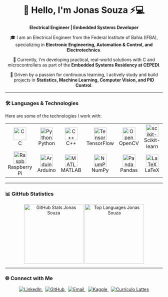 <div align="center">
  
  # 👋 Hello, I'm Jonas Souza ⚡💻
  
  **Electrical Engineer | Embedded Systems Developer**
  
</div>

<div align="center">
  
🎓 I am an Electrical Engineer from the Federal Institute of Bahia (IFBA), specializing in **Electronic Engineering, Automation & Control, and Electrotechnics**.

🚀 Currently, I'm developing practical, real-world solutions with C and microcontrollers as part of the **Embedded Systems Residency at CEPEDI**.

🧠 Driven by a passion for continuous learning, I actively study and build projects in **Statistics, Machine Learning, Computer Vision, and PID Control**.

</div>

---

### 🛠️ Languages & Technologies

Here are some of the technologies I work with:

<table align="center">
  <tr>
    <td align="center" width="120">
      <a href="#-linguagens-e-tecnologias">
        <img src="https://cdn.jsdelivr.net/gh/devicons/devicon@latest/icons/c/c-original.svg" width="40" height="40" alt="C" />
      </a>
      <br>C
    </td>
    <td align="center" width="120">
      <a href="#-linguagens-e-tecnologias">
        <img src="https://cdn.jsdelivr.net/gh/devicons/devicon@latest/icons/python/python-original.svg" width="40" height="40" alt="Python" />
      </a>
      <br>Python
    </td>
    <td align="center" width="120">
      <a href="#-linguagens-e-tecnologias">
        <img src="https://cdn.jsdelivr.net/gh/devicons/devicon@latest/icons/cplusplus/cplusplus-original.svg" width="40" height="40" alt="C++" />
      </a>
      <br>C++
    </td>
    <td align="center" width="120">
      <a href="#-linguagens-e-tecnologias">
        <img src="https://cdn.jsdelivr.net/gh/devicons/devicon@latest/icons/tensorflow/tensorflow-original.svg" width="40" height="40" alt="TensorFlow" />
      </a>
      <br>TensorFlow
    </td>
    <td align="center" width="120">
        <a href="#-linguagens-e-tecnologias">
            <img src="https://cdn.jsdelivr.net/gh/devicons/devicon@latest/icons/opencv/opencv-original.svg" width="40" height="40" alt="OpenCV" />
        </a>
        <br>OpenCV
    </td>
    <td align="center" width="120">
      <a href="#-linguagens-e-tecnologias">
        <img src="https://cdn.jsdelivr.net/gh/devicons/devicon@latest/icons/scikitlearn/scikitlearn-original.svg" width="40" height="40" alt="scikit-learn" />
      </a>
      <br>Scikit-learn
    </td>
  </tr>
  <tr>
    <td align="center" width="120">
      <a href="#-linguagens-e-tecnologias">
        <img src="https://cdn.jsdelivr.net/gh/devicons/devicon@latest/icons/raspberrypi/raspberrypi-original.svg" width="40" height="40" alt="Raspberry Pi" />
      </a>
      <br>Raspberry Pi
    </td>
    <td align="center" width="120">
      <a href="#-linguagens-e-tecnologias">
        <img src="https://cdn.jsdelivr.net/gh/devicons/devicon@latest/icons/arduino/arduino-original.svg" width="40" height="40" alt="Arduino" />
      </a>
      <br>Arduino
    </td>
    <td align="center" width="120">
      <a href="#-linguagens-e-tecnologias">
        <img src="https://cdn.jsdelivr.net/gh/devicons/devicon@latest/icons/matlab/matlab-original.svg" width="40" height="40" alt="MATLAB" />
      </a>
      <br>MATLAB
    </td>
    <td align="center" width="120">
      <a href="#-linguagens-e-tecnologias">
        <img src="https://cdn.jsdelivr.net/gh/devicons/devicon@latest/icons/numpy/numpy-original.svg" width="40" height="40" alt="NumPy" />
      </a>
      <br>NumPy
    </td>
    <td align="center" width="120">
      <a href="#-linguagens-e-tecnologias">
        <img src="https://cdn.jsdelivr.net/gh/devicons/devicon@latest/icons/pandas/pandas-original.svg" width="40" height="40" alt="Pandas" />
      </a>
      <br>Pandas
    </td>
    <td align="center" width="120">
      <a href="#-linguagens-e-tecnologias">
        <img src="https://cdn.jsdelivr.net/gh/devicons/devicon@latest/icons/latex/latex-original.svg" width="40" height="40" alt="LaTeX" />
      </a>
      <br>LaTeX
    </td>
  </tr>
</table>

---

### 📊 GitHub Statistics

<p align="center">
  <img align="center" src="https://github-readme-stats.vercel.app/api?username=JonasSouza871&show_icons=true&theme=tokyonight&include_all_commits=true&locale=pt-br" alt="GitHub Stats Jonas Souza" height="190"/>
  <img align="center" src="https://github-readme-stats.vercel.app/api/top-langs/?username=JonasSouza871&theme=tokyonight&layout=compact&custom_title=Tecnologias&langs_count=9&hide=javascript,jupyter%20notebook" alt="Top Languages Jonas Souza" height="190"/>
</p>

---

### 🌐 Connect with Me

<p align="center">
  <a href="https://www.linkedin.com/in/jonassouza87/" target="_blank">
    <img alt="LinkedIn" src="https://img.shields.io/badge/LinkedIn-jonassouza87-0077B5?style=for-the-badge&logo=linkedin&logoColor=white" />
  </a>
  &nbsp;
  <a href="https://github.com/JonasSouza871" target="_blank">
    <img alt="GitHub" src="https://img.shields.io/badge/GitHub-JonasSouza871-181717?style=for-the-badge&logo=github&logoColor=white" />
  </a>
  &nbsp;
  <a href="mailto:jonasssouza871@hotmail.com" target="_blank">
    <img alt="Email" src="https://img.shields.io/badge/Email-Contact_Me-0078D4?style=for-the-badge&logo=microsoft-outlook&logoColor=white" />
  </a>
  &nbsp;
  <a href="https://www.kaggle.com/jonassouza872" target="_blank">
    <img alt="Kaggle" src="https://img.shields.io/badge/Kaggle-jonassouza872-20BEFF?style=for-the-badge&logo=kaggle&logoColor=white" />
  </a>
  &nbsp;
  <a href="http://lattes.cnpq.br/2960779889836129" target="_blank">
    <img alt="Currículo Lattes" src="https://img.shields.io/badge/Lattes-CNPq-1f4e79?style=for-the-badge&logo=academia&logoColor=white" />
  </a>
</p>
